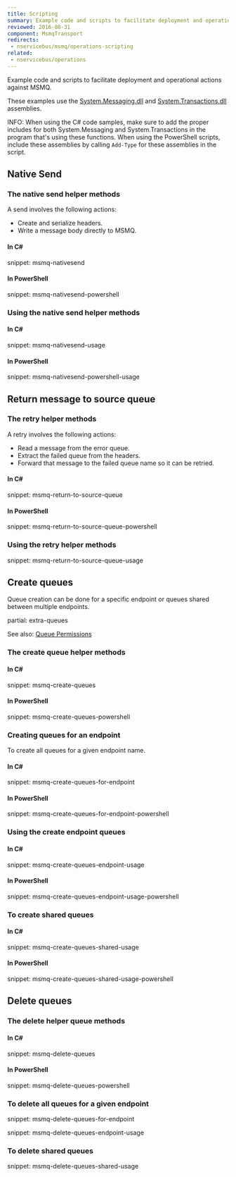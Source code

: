```yaml
---
title: Scripting
summary: Example code and scripts to facilitate deployment and operational actions against MSMQ.
reviewed: 2016-08-31
component: MsmqTransport
redirects:
 - nservicebus/msmq/operations-scripting
related:
 - nservicebus/operations
---
```


Example code and scripts to facilitate deployment and operational actions against MSMQ.

These examples use the [System.Messaging.dll](https://msdn.microsoft.com/en-us/library/System.Messaging.aspx) and [System.Transactions.dll](https://msdn.microsoft.com/en-us/library/system.transactions.aspx) assemblies.

INFO: When using the C# code samples, make sure to add the proper includes for both System.Messaging and System.Transactions in the program that's using these functions. When using the PowerShell scripts, include these assemblies by calling `Add-Type` for these assemblies in the script. 


## Native Send


### The native send helper methods

A send involves the following actions:

 * Create and serialize headers.
 * Write a message body directly to MSMQ.


#### In C&#35;

snippet: msmq-nativesend


#### In PowerShell

snippet: msmq-nativesend-powershell


### Using the native send helper methods


#### In C&#35;

snippet: msmq-nativesend-usage


#### In PowerShell

snippet: msmq-nativesend-powershell-usage


## Return message to source queue


### The retry helper methods

A retry involves the following actions:

 * Read a message from the error queue.
 * Extract the failed queue from the headers.
 * Forward that message to the failed queue name so it can be retried.


#### In C&#35;

snippet: msmq-return-to-source-queue


#### In PowerShell

snippet: msmq-return-to-source-queue-powershell


### Using the retry helper methods

snippet: msmq-return-to-source-queue-usage


## Create queues

Queue creation can be done for a specific endpoint or queues shared between multiple endpoints.

partial: extra-queues


See also: [Queue Permissions](/transports/msmq/#permissions)


### The create queue helper methods


#### In C&#35;

snippet: msmq-create-queues


#### In PowerShell

snippet: msmq-create-queues-powershell


### Creating queues for an endpoint

To create all queues for a given endpoint name.


#### In C&#35;

snippet: msmq-create-queues-for-endpoint


#### In PowerShell

snippet: msmq-create-queues-for-endpoint-powershell


### Using the create endpoint queues


#### In C&#35;

snippet: msmq-create-queues-endpoint-usage


#### In PowerShell

snippet: msmq-create-queues-endpoint-usage-powershell


### To create shared queues


#### In C&#35;

snippet: msmq-create-queues-shared-usage


#### In PowerShell

snippet: msmq-create-queues-shared-usage-powershell


## Delete queues


### The delete helper queue methods


#### In C&#35;

snippet: msmq-delete-queues


#### In PowerShell

snippet: msmq-delete-queues-powershell


### To delete all queues for a given endpoint

snippet: msmq-delete-queues-for-endpoint

snippet: msmq-delete-queues-endpoint-usage


### To delete shared queues

snippet: msmq-delete-queues-shared-usage
